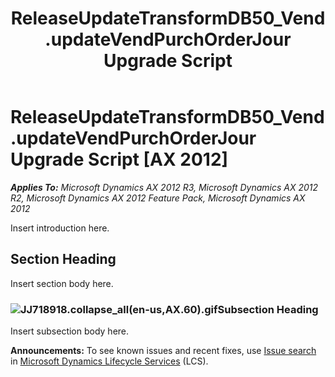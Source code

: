 ﻿---
title: ReleaseUpdateTransformDB50_Vend.updateVendPurchOrderJour Upgrade Script
TOCTitle: ReleaseUpdateTransformDB50_Vend.updateVendPurchOrderJour Upgrade Script
ms:assetid: 44e550ca-141d-ac3d-6167-738c7d18dffa
ms:mtpsurl: https://msdn.microsoft.com/en-us/library/JJ718918(v=AX.60)
ms:contentKeyID: 49707952
ms.date: 05/18/2015
mtps_version: v=AX.60
---

# ReleaseUpdateTransformDB50\_Vend.updateVendPurchOrderJour Upgrade Script [AX 2012]


_**Applies To:** Microsoft Dynamics AX 2012 R3, Microsoft Dynamics AX 2012 R2, Microsoft Dynamics AX 2012 Feature Pack, Microsoft Dynamics AX 2012_

Insert introduction here.

## Section Heading

Insert section body here.

### ![JJ718918.collapse\_all(en-us,AX.60).gif](images/Gg863931.collapse_all(en-us,AX.60).gif "JJ718918.collapse_all(en-us,AX.60).gif")Subsection Heading

Insert subsection body here.

  
**Announcements:** To see known issues and recent fixes, use [Issue search](http://go.microsoft.com/fwlink/?linkid=389258) in [Microsoft Dynamics Lifecycle Services](http://go.microsoft.com/fwlink/?linkid=306505) (LCS).


